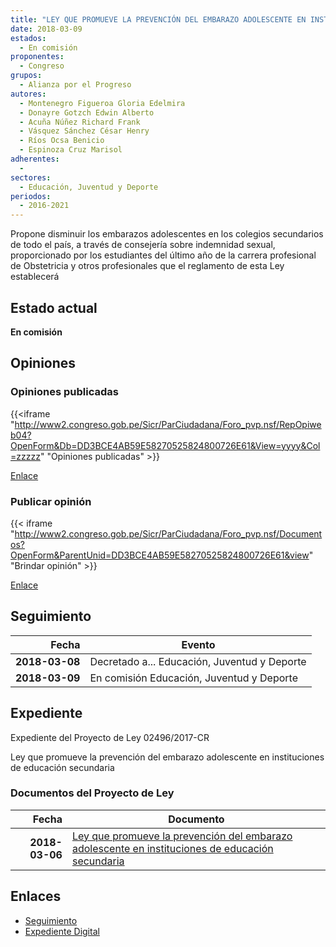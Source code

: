 ```yaml
---
title: "LEY QUE PROMUEVE LA PREVENCIÓN DEL EMBARAZO ADOLESCENTE EN INSTITUCIONES DE EDUCACIÓN SECUNDARIA"
date: 2018-03-09
estados: 
  - En comisión
proponentes: 
  - Congreso
grupos: 
  - Alianza por el Progreso
autores: 
  - Montenegro Figueroa Gloria Edelmira
  - Donayre Gotzch Edwin Alberto
  - Acuña Núñez Richard Frank
  - Vásquez Sánchez César Henry
  - Ríos Ocsa Benicio
  - Espinoza Cruz Marisol
adherentes: 
  - 
sectores: 
  - Educación, Juventud y Deporte
periodos: 
  - 2016-2021
---
```


Propone disminuir los embarazos adolescentes en los colegios secundarios de todo el país, a través de consejería sobre indemnidad sexual, proporcionado por los estudiantes del último año de la carrera profesional de Obstetricia y otros profesionales que el reglamento de esta Ley establecerá


## Estado actual

**En comisión**

## Opiniones

### Opiniones publicadas

{{<iframe "http://www2.congreso.gob.pe/Sicr/ParCiudadana/Foro_pvp.nsf/RepOpiweb04?OpenForm&Db=DD3BCE4AB59E58270525824800726E61&View=yyyy&Col=zzzzz" "Opiniones publicadas" >}}

[Enlace](http://www2.congreso.gob.pe/Sicr/ParCiudadana/Foro_pvp.nsf/RepOpiweb04?OpenForm&Db=DD3BCE4AB59E58270525824800726E61&View=yyyy&Col=zzzzz)
### Publicar opinión

{{< iframe "http://www2.congreso.gob.pe/Sicr/ParCiudadana/Foro_pvp.nsf/Documentos?OpenForm&ParentUnid=DD3BCE4AB59E58270525824800726E61&view" "Brindar opinión" >}}

[Enlace](http://www2.congreso.gob.pe/Sicr/ParCiudadana/Foro_pvp.nsf/Documentos?OpenForm&ParentUnid=DD3BCE4AB59E58270525824800726E61&view)

## Seguimiento

| Fecha | Evento |
|------:|--------|
| **2018-03-08** | Decretado a... Educación, Juventud y Deporte|
| **2018-03-09** | En comisión Educación, Juventud y Deporte|


## Expediente

Expediente del Proyecto de Ley 02496/2017-CR

Ley que promueve la prevención del embarazo adolescente en instituciones de educación secundaria


### Documentos del Proyecto de Ley

| Fecha | Documento |
|------:|--------|
| **2018-03-06** | [Ley que promueve la prevención del embarazo adolescente en instituciones de educación secundaria](http://www.leyes.congreso.gob.pe/Documentos/2016_2021/Proyectos_de_Ley_y_de_Resoluciones_Legislativas/PL0249620180306.pdf) |

## Enlaces 

- [Seguimiento](http://www2.congreso.gob.pe/Sicr/TraDocEstProc/CLProLey2016.nsf/f7fff46988ca05b1052578e100829cc7/1673c0f4ef90b8b305258248007d843e?OpenDocument)
- [Expediente Digital](http://www2.congreso.gob.pe/Sicr/TraDocEstProc/CLProLey2016.nsf/f7fff46988ca05b1052578e100829cc7/1673c0f4ef90b8b305258248007d843e?OpenDocument&Click=05257FB7005EB655.eb71d0cf91d8294e05256cdf006b5706/$Body/0.1C6C)
